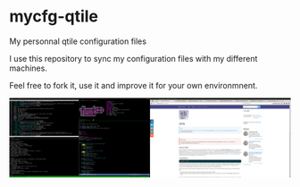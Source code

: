 mycfg-qtile
===========

My personnal qtile configuration files

I use this repository to sync my configuration files with my different machines.

Feel free to fork it, use it and improve it for your own environmnent.

![mycfg-qtile screenshot](https://raw.githubusercontent.com/apinsard/mycfg-qtile/master/screenshot.jpg)
